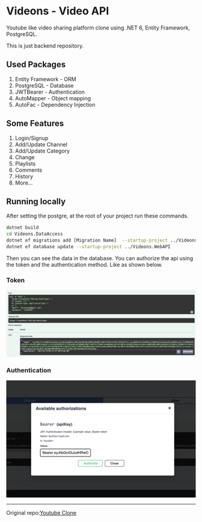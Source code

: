 # Videons - Video API

Youtube like video sharing platform clone using .NET 6, Entity Framework, PostgreSQL.

This is just backend repository.
## Used Packages
1. Entity Framework - ORM
2. PostgreSQL - Database 
3. JWTBearer - Authentication 
4. AutoMapper - Object mapping 
5. AutoFac - Dependency Injection

## Some Features
1. Login/Signup
2. Add/Update Channel
3. Add/Update Category
4. Change 
6. Playlists 
7. Comments 
8. History
9. More...

## Running locally
After setting the postgre, at the root of your project run these commands.

```bash
dotnet build
cd Videons.DataAccess
dotnet ef migrations add [Migration Name]  --startup-project ../Videons.WebAPI --output-dir Migrations 
dotnet ef database update --startup-project ../Videons.WebAPI 
```
Then you can see the data in the database.
You can authorize the api using the token and the authentication method. Like as shown below.
### Token

![](ss/token.png)

### Authentication

![](ss/auth.png)

---
Original repo:[Youtube Clone](https://github.com/mucahitnezir/youtube-clone)
